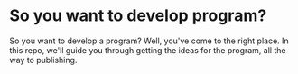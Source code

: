# So you want to develop program?
So you want to develop a program? Well, you've come to the right place. In this repo, we'll guide you through getting the ideas for the program, all the way to publishing.
